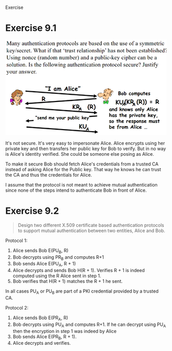 Exercise

# Exercise 9.1
![8bdd587e9b001197696c6b1c0473e651.png](../_resources/f65c3edae447460189bcc66e5b237cd4.png)

It's not secure.
It's very easy to impersonate Alice. Alice encrypts using her private key and then transfers her public key for Bob to verify. But in no way is Alice's identity verified. She could be someone else posing as Alice.

To make it secure Bob should fetch Alice's credentials from a trusted CA instead of asking Alice for the Public key. That way he knows he can trust the CA and thus the credentials for Alice.

I assume that the protocol is not meant to achieve mutual authentication since none of the steps intend to authenticate Bob in front of Alice.

# Exercise 9.2

> Design two different X.509 certificate based authentication protocols to support mutual authentication between two entities, Alice and Bob. 

Protocol 1:

1. Alice sends Bob E(PU<sub>B</sub>, R)
2. Bob decrypts using PR<sub>B</sub> and computes R+1
3. Bob sends Alice E(PU<sub>A</sub>, R + 1)
4. Alice decrypts and sends Bob H(R + 1). Verifies R + 1 is indeed computed using the R Alice sent in step 1.
5. Bob verifies that H(R + 1) matches the R + 1 he sent.

In all cases PU<sub>A</sub> or PU<sub>B</sub> are part of a PKI credential provided by a trusted CA.

Protocol 2:

1. Alice sends Bob E(PR<sub>A</sub>, R)
2. Bob decrypts using PU<sub>A</sub> and computes R+1. If he can decrypt using PU<sub>A</sub> then the encryption in step 1 was indeed by Alice
3. Bob sends Alice E(PR<sub>B</sub>, R + 1).
4. Alice decrypts and verifies.